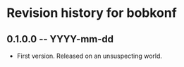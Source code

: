 # Revision history for bobkonf

## 0.1.0.0 -- YYYY-mm-dd

* First version. Released on an unsuspecting world.
